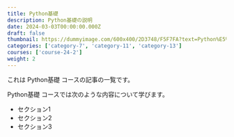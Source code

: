 ```yaml
---
title: Python基礎
description: Python基礎の説明
date: 2024-03-03T00:00:00.000Z
draft: false
thumbnail: https://dummyimage.com/600x400/2D3748/F5F7FA?text=Python%E5%9F%BA%E7%A4%8E
categories: ['category-7', 'category-11', 'category-13']
courses: ['course-24-2']
weight: 2
---
```


これは Python基礎 コースの記事の一覧です。

  Python基礎 コースでは次のような内容について学びます。

  - セクション1
  - セクション2
  - セクション3